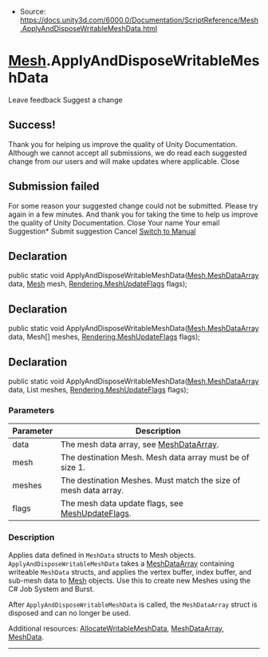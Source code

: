 * Source: https://docs.unity3d.com/6000.0/Documentation/ScriptReference/Mesh.ApplyAndDisposeWritableMeshData.html

#  [Mesh](https://docs.unity3d.com/6000.0/Documentation/ScriptReference/Mesh.html).ApplyAndDisposeWritableMeshData
Leave feedback
Suggest a change
## Success!
Thank you for helping us improve the quality of Unity Documentation. Although we cannot accept all submissions, we do read each suggested change from our users and will make updates where applicable.
Close
## Submission failed
For some reason your suggested change could not be submitted. Please <a>try again</a> in a few minutes. And thank you for taking the time to help us improve the quality of Unity Documentation.
Close
Your name Your email Suggestion* Submit suggestion
Cancel
[Switch to Manual](https://docs.unity3d.com/6000.0/Documentation/Manual/class-Mesh.html "Go to Mesh Component in the Manual")
## Declaration
public static void ApplyAndDisposeWritableMeshData([Mesh.MeshDataArray](https://docs.unity3d.com/6000.0/Documentation/ScriptReference/Mesh.MeshDataArray.html) data, [Mesh](https://docs.unity3d.com/6000.0/Documentation/ScriptReference/Mesh.html) mesh, [Rendering.MeshUpdateFlags](https://docs.unity3d.com/6000.0/Documentation/ScriptReference/Rendering.MeshUpdateFlags.html) flags); 
## Declaration
public static void ApplyAndDisposeWritableMeshData([Mesh.MeshDataArray](https://docs.unity3d.com/6000.0/Documentation/ScriptReference/Mesh.MeshDataArray.html) data, Mesh[] meshes, [Rendering.MeshUpdateFlags](https://docs.unity3d.com/6000.0/Documentation/ScriptReference/Rendering.MeshUpdateFlags.html) flags); 
## Declaration
public static void ApplyAndDisposeWritableMeshData([Mesh.MeshDataArray](https://docs.unity3d.com/6000.0/Documentation/ScriptReference/Mesh.MeshDataArray.html) data, List<Mesh> meshes, [Rendering.MeshUpdateFlags](https://docs.unity3d.com/6000.0/Documentation/ScriptReference/Rendering.MeshUpdateFlags.html) flags); 
### Parameters
Parameter | Description  
---|---  
data | The mesh data array, see [MeshDataArray](https://docs.unity3d.com/6000.0/Documentation/ScriptReference/Mesh.MeshDataArray.html).  
mesh | The destination Mesh. Mesh data array must be of size 1.  
meshes | The destination Meshes. Must match the size of mesh data array.  
flags | The mesh data update flags, see [MeshUpdateFlags](https://docs.unity3d.com/6000.0/Documentation/ScriptReference/Rendering.MeshUpdateFlags.html).  
### Description
Applies data defined in `MeshData` structs to Mesh objects.
`ApplyAndDisposeWritableMeshData` takes a [MeshDataArray](https://docs.unity3d.com/6000.0/Documentation/ScriptReference/Mesh.MeshDataArray.html) containing writeable `MeshData` structs, and applies the vertex buffer, index buffer, and sub-mesh data to [Mesh](https://docs.unity3d.com/6000.0/Documentation/ScriptReference/Mesh.html) objects. Use this to create new Meshes using the C# Job System and Burst.  
  
After `ApplyAndDisposeWritableMeshData` is called, the `MeshDataArray` struct is disposed and can no longer be used.  
  
Additional resources: [AllocateWritableMeshData](https://docs.unity3d.com/6000.0/Documentation/ScriptReference/Mesh.AllocateWritableMeshData.html), [MeshDataArray](https://docs.unity3d.com/6000.0/Documentation/ScriptReference/Mesh.MeshDataArray.html), [MeshData](https://docs.unity3d.com/6000.0/Documentation/ScriptReference/Mesh.MeshData.html).
* * *
